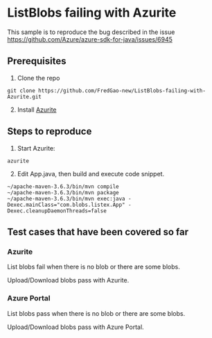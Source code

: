 # ListBlobs failing with Azurite
This sample is to reproduce the bug described in the issue https://github.com/Azure/azure-sdk-for-java/issues/6945 

## Prerequisites

1. Clone the repo
``` 
git clone https://github.com/FredGao-new/ListBlobs-failing-with-Azurite.git
```

2. Install [Azurite]

## Steps to reproduce

1. Start Azurite:
```
azurite
```

2. Edit App.java, then build and execute code snippet.
```
~/apache-maven-3.6.3/bin/mvn compile
~/apache-maven-3.6.3/bin/mvn package
~/apache-maven-3.6.3/bin/mvn exec:java -Dexec.mainClass="com.blobs.listex.App" -Dexec.cleanupDaemonThreads=false
```

## Test cases that have been covered so far

### Azurite

List blobs fail when there is no blob or there are some blobs.

Upload/Download blobs pass with Azurite.

### Azure Portal

List blobs pass when there is no blob or there are some blobs.

Upload/Download blobs pass with Azure Portal.


<!--LINKS-->
[Azurite]:https://github.com/Azure/Azurite